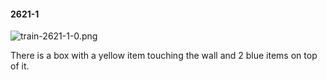 #### 2621-1
![train-2621-1-0.png](https://github.com/lil-lab/nlvr/raw/master/nlvr/train/images/46/train-2621-1-0.png "train-2621-1-0.png")

There is a box with a yellow item touching the wall and 2 blue items on top of it.